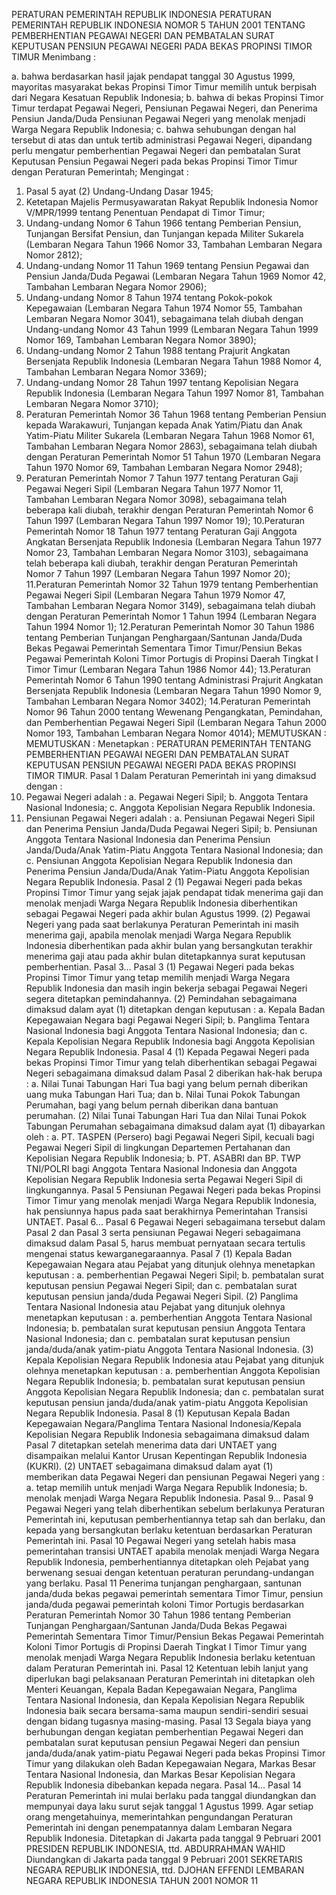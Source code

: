  PERATURAN PEMERINTAH REPUBLIK INDONESIA PERATURAN PEMERINTAH REPUBLIK INDONESIA NOMOR 5 TAHUN 2001 TENTANG PEMBERHENTIAN PEGAWAI NEGERI DAN PEMBATALAN SURAT KEPUTUSAN PENSIUN PEGAWAI NEGERI PADA BEKAS PROPINSI TIMOR TIMUR
Menimbang :

a. bahwa berdasarkan hasil jajak pendapat tanggal 30 Agustus 1999, mayoritas masyarakat bekas Propinsi Timor Timur memilih untuk berpisah dari Negara Kesatuan Republik Indonesia;
b. bahwa di bekas Propinsi Timor Timur terdapat Pegawai Negeri, Pensiunan Pegawai Negeri, dan Penerima Pensiun Janda/Duda Pensiunan Pegawai Negeri yang menolak menjadi Warga Negara Republik Indonesia;
c. bahwa sehubungan dengan hal tersebut di atas dan untuk tertib administrasi Pegawai Negeri, dipandang perlu mengatur pemberhentian Pegawai Negeri dan pembatalan Surat Keputusan Pensiun Pegawai Negeri pada bekas Propinsi Timor Timur dengan Peraturan Pemerintah;
Mengingat :

1. Pasal 5 ayat (2) Undang-Undang Dasar 1945;
2. Ketetapan Majelis Permusyawaratan Rakyat Republik Indonesia Nomor V/MPR/1999 tentang Penentuan Pendapat di Timor Timur;
3. Undang-undang Nomor 6 Tahun 1966 tentang Pemberian Pensiun, Tunjangan Bersifat Pensiun, dan Tunjangan kepada Militer Sukarela (Lembaran Negara Tahun 1966 Nomor 33, Tambahan Lembaran Negara Nomor 2812);
4. Undang-undang Nomor 11 Tahun 1969 tentang Pensiun Pegawai dan Pensiun Janda/Duda Pegawai (Lembaran Negara Tahun 1969 Nomor 42, Tambahan Lembaran Negara Nomor 2906);
5. Undang-undang Nomor 8 Tahun 1974 tentang Pokok-pokok Kepegawaian (Lembaran Negara Tahun 1974 Nomor 55, Tambahan Lembaran Negara Nomor 3041), sebagaimana telah diubah dengan Undang-undang Nomor 43 Tahun 1999 (Lembaran Negara Tahun 1999 Nomor 169, Tambahan Lembaran Negara Nomor 3890);
6. Undang-undang Nomor 2 Tahun 1988 tentang Prajurit Angkatan Bersenjata Republik Indonesia (Lembaran Negara Tahun 1988 Nomor 4, Tambahan Lembaran Negara Nomor 3369);
7. Undang-undang Nomor 28 Tahun 1997 tentang Kepolisian Negara Republik Indonesia (Lembaran Negara Tahun 1997 Nomor 81, Tambahan Lembaran Negara Nomor 3710);
8. Peraturan Pemerintah Nomor 36 Tahun 1968 tentang Pemberian Pensiun kepada Warakawuri, Tunjangan kepada Anak Yatim/Piatu dan Anak Yatim-Piatu Militer Sukarela (Lembaran Negara Tahun 1968 Nomor 61, Tambahan Lembaran Negara Nomor 2863), sebagaimana telah diubah dengan Peraturan Pemerintah Nomor 51 Tahun 1970 (Lembaran Negara Tahun 1970 Nomor 69, Tambahan Lembaran Negara Nomor 2948);
9. Peraturan Pemerintah Nomor 7 Tahun 1977 tentang Peraturan Gaji Pegawai Negeri Sipil (Lembaran Negara Tahun 1977 Nomor 11, Tambahan Lembaran Negara Nomor 3098), sebagaimana telah beberapa kali diubah, terakhir dengan Peraturan Pemerintah Nomor 6 Tahun 1997 (Lembaran Negara Tahun 1997 Nomor 19);
10.Peraturan Pemerintah Nomor 18 Tahun 1977 tentang Peraturan Gaji Anggota Angkatan Bersenjata Republik Indonesia (Lembaran Negara Tahun 1977 Nomor 23, Tambahan Lembaran Negara Nomor 3103), sebagaimana telah beberapa kali diubah, terakhir dengan Peraturan Pemerintah Nomor 7 Tahun 1997 (Lembaran Negara Tahun 1997 Nomor 20);
11.Peraturan Pemerintah Nomor 32 Tahun 1979 tentang Pemberhentian Pegawai Negeri Sipil (Lembaran Negara Tahun 1979 Nomor 47, Tambahan Lembaran Negara Nomor 3149), sebagaimana telah diubah dengan Peraturan Pemerintah Nomor 1 Tahun 1994 (Lembaran Negara Tahun 1994 Nomor 1);
12.Peraturan Pemerintah Nomor 30 Tahun 1986 tentang Pemberian Tunjangan Penghargaan/Santunan Janda/Duda Bekas Pegawai Pemerintah Sementara Timor Timur/Pensiun Bekas Pegawai Pemerintah Koloni Timor Portugis di Propinsi Daerah Tingkat I Timor Timur (Lembaran Negara Tahun 1986 Nomor 44);
13.Peraturan Pemerintah Nomor 6 Tahun 1990 tentang Administrasi Prajurit Angkatan Bersenjata Republik Indonesia (Lembaran Negara Tahun 1990 Nomor 9, Tambahan Lembaran Negara Nomor 3402);
14.Peraturan Pemerintah Nomor 96 Tahun 2000 tentang Wewenang Pengangkatan, Pemindahan, dan Pemberhentian Pegawai Negeri Sipil (Lembaran Negara Tahun 2000 Nomor 193, Tambahan Lembaran Negara Nomor 4014);
MEMUTUSKAN :
MEMUTUSKAN :
 Menetapkan : PERATURAN PEMERINTAH TENTANG PEMBERHENTIAN PEGAWAI NEGERI DAN PEMBATALAN SURAT KEPUTUSAN PENSIUN PEGAWAI NEGERI PADA BEKAS PROPINSI TIMOR TIMUR.
Pasal 1
Dalam Peraturan Pemerintah ini yang dimaksud dengan :
1. Pegawai Negeri adalah :
a. Pegawai Negeri Sipil;
b. Anggota Tentara Nasional Indonesia;
c. Anggota Kepolisian Negara Republik Indonesia.
2. Pensiunan Pegawai Negeri adalah :
a. Pensiunan Pegawai Negeri Sipil dan Penerima Pensiun Janda/Duda Pegawai Negeri Sipil;
b. Pensiunan Anggota Tentara Nasional Indonesia dan Penerima Pensiun Janda/Duda/Anak Yatim-Piatu Anggota Tentara Nasional Indonesia; dan
c. Pensiunan Anggota Kepolisian Negara Republik Indonesia dan Penerima Pensiun Janda/Duda/Anak Yatim-Piatu Anggota Kepolisian Negara Republik Indonesia.
Pasal 2
(1) Pegawai Negeri pada bekas Propinsi Timor Timur yang sejak jajak pendapat tidak menerima gaji dan menolak menjadi Warga Negara Republik Indonesia diberhentikan sebagai Pegawai Negeri pada akhir bulan Agustus 1999.
(2) Pegawai Negeri yang pada saat berlakunya Peraturan Pemerintah ini masih menerima gaji, apabila menolak menjadi Warga Negara Republik Indonesia diberhentikan pada akhir bulan yang bersangkutan terakhir menerima gaji atau pada akhir bulan ditetapkannya surat keputusan pemberhentian. Pasal 3...
Pasal 3
(1) Pegawai Negeri pada bekas Propinsi Timor Timur yang tetap memilih menjadi Warga Negara Republik Indonesia dan masih ingin bekerja sebagai Pegawai Negeri segera ditetapkan pemindahannya.
(2) Pemindahan sebagaimana dimaksud dalam ayat (1) ditetapkan dengan keputusan :
a. Kepala Badan Kepegawaian Negara bagi Pegawai Negeri Sipil;
b. Panglima Tentara Nasional Indonesia bagi Anggota Tentara Nasional Indonesia; dan
c. Kepala Kepolisian Negara Republik Indonesia bagi Anggota Kepolisian Negara Republik Indonesia.
Pasal 4
(1) Kepada Pegawai Negeri pada bekas Propinsi Timor Timur yang telah diberhentikan sebagai Pegawai Negeri sebagaimana dimaksud dalam Pasal 2 diberikan hak-hak berupa :
a. Nilai Tunai Tabungan Hari Tua bagi yang belum pernah diberikan uang muka Tabungan Hari Tua; dan
b. Nilai Tunai Pokok Tabungan Perumahan, bagi yang belum pernah diberikan dana bantuan perumahan.
(2) Nilai Tunai Tabungan Hari Tua dan Nilai Tunai Pokok Tabungan Perumahan sebagaimana dimaksud dalam ayat (1) dibayarkan oleh :
a. PT. TASPEN (Persero) bagi Pegawai Negeri Sipil, kecuali bagi Pegawai Negeri Sipil di lingkungan Departemen Pertahanan dan Kepolisian Negara Republik Indonesia;
b. PT. ASABRI dan BP. TWP TNI/POLRI bagi Anggota Tentara Nasional Indonesia dan Anggota Kepolisian Negara Republik Indonesia serta Pegawai Negeri Sipil di lingkungannya.
Pasal 5
Pensiunan Pegawai Negeri pada bekas Propinsi Timor Timur yang menolak menjadi Warga Negara Republik Indonesia, hak pensiunnya hapus pada saat berakhirnya Pemerintahan Transisi UNTAET. Pasal 6...
Pasal 6
Pegawai Negeri sebagaimana tersebut dalam Pasal 2 dan Pasal 3 serta pensiunan Pegawai Negeri sebagaimana dimaksud dalam Pasal 5, harus membuat pernyataan secara tertulis mengenai status kewarganegaraannya.
Pasal 7
(1) Kepala Badan Kepegawaian Negara atau Pejabat yang ditunjuk olehnya menetapkan keputusan :
a. pemberhentian Pegawai Negeri Sipil;
b. pembatalan surat keputusan pensiun Pegawai Negeri Sipil; dan
c. pembatalan surat keputusan pensiun janda/duda Pegawai Negeri Sipil.
(2) Panglima Tentara Nasional Indonesia atau Pejabat yang ditunjuk olehnya menetapkan keputusan :
a. pemberhentian Anggota Tentara Nasional Indonesia;
b. pembatalan surat keputusan pensiun Anggota Tentara Nasional Indonesia; dan
c. pembatalan surat keputusan pensiun janda/duda/anak yatim-piatu Anggota Tentara Nasional Indonesia.
(3) Kepala Kepolisian Negara Republik Indonesia atau Pejabat yang ditunjuk olehnya menetapkan keputusan :
a. pemberhentian Anggota Kepolisian Negara Republik Indonesia;
b. pembatalan surat keputusan pensiun Anggota Kepolisian Negara Republik Indonesia; dan
c. pembatalan surat keputusan pensiun janda/duda/anak yatim-piatu Anggota Kepolisian Negara Republik Indonesia.
Pasal 8
(1) Keputusan Kepala Badan Kepegawaian Negara/Panglima Tentara Nasional Indonesia/Kepala Kepolisian Negara Republik Indonesia sebagaimana dimaksud dalam Pasal 7 ditetapkan setelah menerima data dari UNTAET yang disampaikan melalui Kantor Urusan Kepentingan Republik Indonesia (KUKRI).
(2) UNTAET sebagaimana dimaksud dalam ayat (1) memberikan data Pegawai Negeri dan pensiunan Pegawai Negeri yang :
a. tetap memilih untuk menjadi Warga Negara Republik Indonesia;
b. menolak menjadi Warga Negara Republik Indonesia. Pasal 9...
Pasal 9
Pegawai Negeri yang telah diberhentikan sebelum berlakunya Peraturan Pemerintah ini, keputusan pemberhentiannya tetap sah dan berlaku, dan kepada yang bersangkutan berlaku ketentuan berdasarkan Peraturan Pemerintah ini.
Pasal 10
Pegawai Negeri yang setelah habis masa pemerintahan transisi UNTAET apabila menolak menjadi Warga Negara Republik Indonesia, pemberhentiannya ditetapkan oleh Pejabat yang berwenang sesuai dengan ketentuan peraturan perundang-undangan yang berlaku.
Pasal 11
Penerima tunjangan penghargaan, santunan janda/duda bekas pegawai pemerintah sementara Timor Timur, pensiun janda/duda pegawai pemerintah koloni Timor Portugis berdasarkan Peraturan Pemerintah Nomor 30 Tahun 1986 tentang Pemberian Tunjangan Penghargaan/Santunan Janda/Duda Bekas Pegawai Pemerintah Sementara Timor Timur/Pensiun Bekas Pegawai Pemerintah Koloni Timor Portugis di Propinsi Daerah Tingkat I Timor Timur yang menolak menjadi Warga Negara Republik Indonesia berlaku ketentuan dalam Peraturan Pemerintah ini.
Pasal 12
Ketentuan lebih lanjut yang diperlukan bagi pelaksanaan Peraturan Pemerintah ini ditetapkan oleh Menteri Keuangan, Kepala Badan Kepegawaian Negara, Panglima Tentara Nasional Indonesia, dan Kepala Kepolisian Negara Republik Indonesia baik secara bersama-sama maupun sendiri-sendiri sesuai dengan bidang tugasnya masing-masing.
Pasal 13
Segala biaya yang berhubungan dengan kegiatan pemberhentian Pegawai Negeri dan pembatalan surat keputusan pensiun Pegawai Negeri dan pensiun janda/duda/anak yatim-piatu Pegawai Negeri pada bekas Propinsi Timor Timur yang dilakukan oleh Badan Kepegawaian Negara, Markas Besar Tentara Nasional Indonesia, dan Markas Besar Kepolisian Negara Republik Indonesia dibebankan kepada negara. Pasal 14...
Pasal 14
Peraturan Pemerintah ini mulai berlaku pada tanggal diundangkan dan mempunyai daya laku surut sejak tanggal 1 Agustus 1999.
Agar setiap orang mengetahuinya, memerintahkan pengundangan Peraturan Pemerintah ini dengan penempatannya dalam Lembaran Negara Republik Indonesia. Ditetapkan di Jakarta pada tanggal 9 Pebruari 2001 PRESIDEN REPUBLIK INDONESIA, ttd. ABDURRAHMAN WAHID Diundangkan di Jakarta pada tanggal 9 Pebruari 2001 SEKRETARIS NEGARA REPUBLIK INDONESIA, ttd. DJOHAN EFFENDI LEMBARAN NEGARA REPUBLIK INDONESIA TAHUN 2001 NOMOR 11